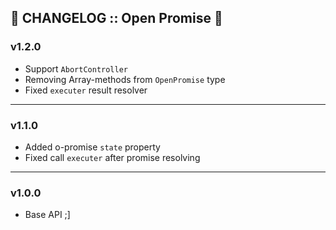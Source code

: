 📰 CHANGELOG :: Open Promise 👐
-------------------------------
<a name="start"></a>

### v1.2.0

- Support `AbortController`
- Removing Array-methods from `OpenPromise` type
- Fixed `executer` result resolver

---

### v1.1.0

- Added o-promise `state` property
- Fixed call `executer` after promise resolving

---

### v1.0.0

- Base API ;]
